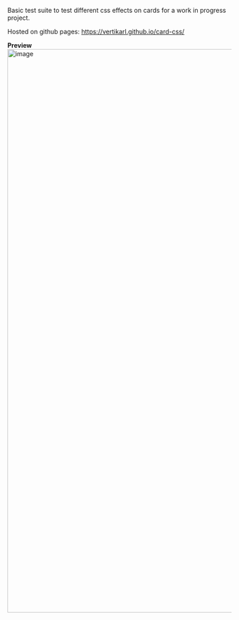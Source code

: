 Basic test suite to test different css effects on cards for a work in progress project.

Hosted on github pages: https://vertikarl.github.io/card-css/

**Preview**  
<img width="2560" height="1268" alt="image" src="https://github.com/user-attachments/assets/a99b2c95-0eb8-470e-b711-6e75fd7aa3f5" />
